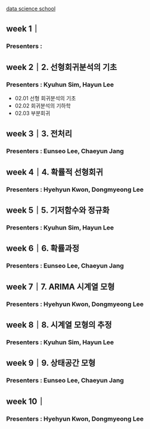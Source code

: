 [data science school](https://datascienceschool.net/view-notebook/9987e98ec60946c79a8a7f37cb7ae9cc/)

## week 1｜
### Presenters :

## week 2｜2. 선형회귀분석의 기초
### Presenters : Kyuhun Sim, Hayun Lee
- 02.01 선형 회귀분석의 기초
- 02.02 회귀분석의 기하학
- 02.03 부분회귀

## week 3｜3. 전처리
### Presenters : Eunseo Lee, Chaeyun Jang

## week 4｜4. 확률적 선형회귀
### Presenters : Hyehyun Kwon, Dongmyeong Lee

## week 5｜5. 기저함수와 정규화
### Presenters : Kyuhun Sim, Hayun Lee

## week 6｜6. 확률과정
### Presenters : Eunseo Lee, Chaeyun Jang

## week 7｜7. ARIMA 시계열 모형
### Presenters : Hyehyun Kwon, Dongmyeong Lee

## week 8｜8. 시계열 모형의 추정
### Presenters : Kyuhun Sim, Hayun Lee

## week 9｜9. 상태공간 모형
### Presenters : Eunseo Lee, Chaeyun Jang

## week 10｜
### Presenters : Hyehyun Kwon, Dongmyeong Lee

